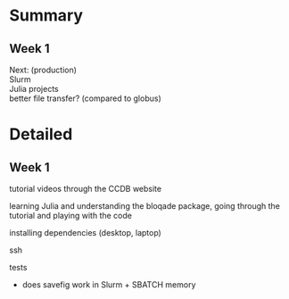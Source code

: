 
# Summary
## Week 1


Next: (production)  
Slurm  
Julia projects  
better file transfer? (compared to globus)

# Detailed
## Week 1
tutorial videos through the CCDB website

learning Julia and understanding the bloqade package, going through the tutorial and playing with the code

installing dependencies (desktop, laptop)

ssh

tests

- does savefig work in Slurm + SBATCH memory
